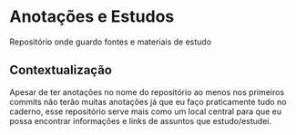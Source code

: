 # Anotações e Estudos
Repositório onde guardo fontes e materiais de estudo

## Contextualização
Apesar de ter anotações no nome do repositório ao menos nos primeiros commits não terão muitas anotações já que eu faço praticamente tudo no caderno, esse repositório serve mais como um local central para que eu possa encontrar informações e links de assuntos que estudo/estudei.
